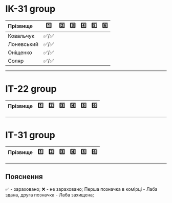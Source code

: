 # IK-31 group

| Прізвище    | :one: | :two:| :three:| :four:| :five:| :six:| 
| :---------- |:-------------------------------------:| :-------------------------------------:| :-------------------------------------:| :-------------------------------------:| :-------------------------------------:| :-------------------------------------:|
| Ковальчук   | :white_check_mark:/:white_check_mark: | | | | | |
| Лоневський  | :white_check_mark:/:white_check_mark: | | | | | |
| Оніщенко    | :white_check_mark:/:white_check_mark: | | | | | |
| Соляр       | :white_check_mark:/:white_check_mark: | | | | | |

---
# IТ-22 group

| Прізвище  | :one:| :two:| :three:| :four:| :five:| :six:| 
| :-------  |:----:| :---:| :-----:| :----:| :----:| :---:|

---
# IT-31 group

| Прізвище     | :one:| :two:| :three:| :four:| :five:| :six:| 
| :----------- | :---:| :---:| :-----:| :----:| :----:| :---:|

---
## Пояснення
:white_check_mark: - зараховано;
:x: - не зараховано;
Перша позначка в комірці - Лаба здана, друга позначка - Лаба захищена;

